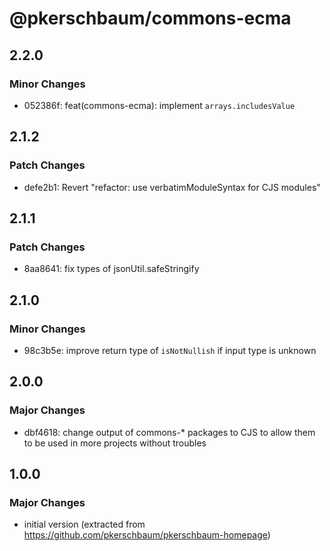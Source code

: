 # @pkerschbaum/commons-ecma

## 2.2.0

### Minor Changes

- 052386f: feat(commons-ecma): implement `arrays.includesValue`

## 2.1.2

### Patch Changes

- defe2b1: Revert "refactor: use verbatimModuleSyntax for CJS modules"

## 2.1.1

### Patch Changes

- 8aa8641: fix types of jsonUtil.safeStringify

## 2.1.0

### Minor Changes

- 98c3b5e: improve return type of `isNotNullish` if input type is unknown

## 2.0.0

### Major Changes

- dbf4618: change output of commons-\* packages to CJS to allow them to be used in more projects without troubles

## 1.0.0

### Major Changes

- initial version (extracted from https://github.com/pkerschbaum/pkerschbaum-homepage)
